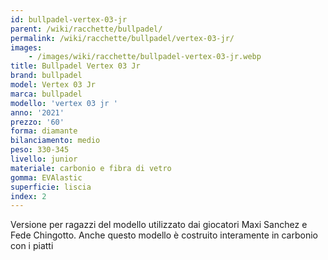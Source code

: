 ```yaml
---
id: bullpadel-vertex-03-jr
parent: /wiki/racchette/bullpadel/
permalink: /wiki/racchette/bullpadel/vertex-03-jr/
images:
    - /images/wiki/racchette/bullpadel-vertex-03-jr.webp
title: Bullpadel Vertex 03 Jr
brand: bullpadel
model: Vertex 03 Jr
marca: bullpadel
modello: 'vertex 03 jr '
anno: '2021'
prezzo: '60'
forma: diamante
bilanciamento: medio
peso: 330-345
livello: junior
materiale: carbonio e fibra di vetro
gomma: EVAlastic
superficie: liscia
index: 2
---
```

Versione per ragazzi del modello utilizzato dai giocatori Maxi Sanchez e Fede Chingotto. Anche questo modello è costruito interamente in carbonio con i piatti
